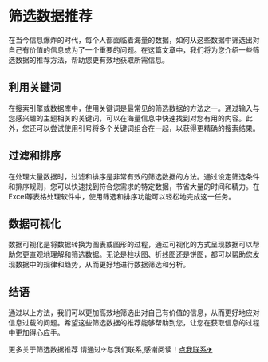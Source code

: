 # 筛选数据推荐

在当今信息爆炸的时代，每个人都面临着海量的数据，如何从这些数据中筛选出对自己有价值的信息成为了一个重要的问题。在这篇文章中，我们将为您介绍一些筛选数据的推荐方法，帮助您更有效地获取所需信息。

## 利用关键词

在搜索引擎或数据库中，使用关键词是最常见的筛选数据的方法之一。通过输入与您感兴趣的主题相关的关键词，可以在海量信息中快速找到对您有用的内容。此外，您还可以尝试使用引号将多个关键词组合在一起，以获得更精确的搜索结果。

## 过滤和排序

在处理大量数据时，过滤和排序是非常有效的筛选数据的方法。通过设定筛选条件和排序规则，您可以快速找到符合您需求的特定数据，节省大量的时间和精力。在Excel等表格处理软件中，使用筛选和排序功能可以轻松地完成这一任务。

## 数据可视化

数据可视化是将数据转换为图表或图形的过程，通过可视化的方式呈现数据可以帮助您更直观地理解和筛选数据。无论是柱状图、折线图还是饼图，都可以帮助您发现数据中的规律和趋势，从而更好地进行数据筛选和分析。

## 结语

通过以上方法，我们可以更加高效地筛选出对自己有价值的信息，从而更好地应对信息过载的问题。希望这些筛选数据的推荐能够帮助到您，让您在获取信息的过程中更加得心应手。

更多关于筛选数据推荐 请通过✈与我们联系,感谢阅读！[点我联系✈](https://cdn.G208.com)